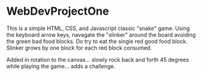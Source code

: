 # WebDevProjectOne

This is a simple HTML, CSS, and Javascript classic "snake" game. Using the keyboard arrow keys, navagate the "slinker" around the board avoiding the green bad food blocks. Do try to eat the single red good food block. Slinker grows by one block for each red block consumed.

Added in rotation to the canvas... slowly rock back and forth 45 degrees while playing the game... adds a challenge.

